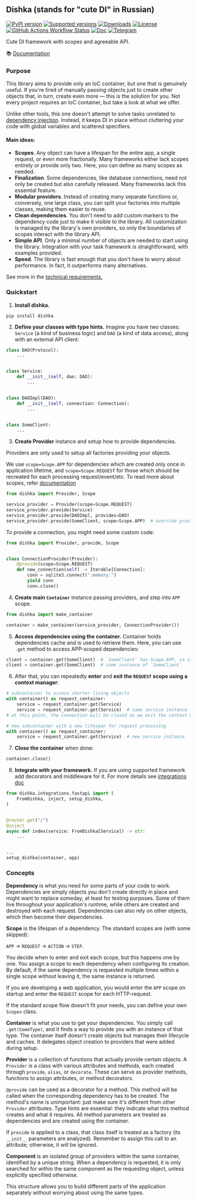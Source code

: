 ## Dishka (stands for "cute DI" in Russian)

[![PyPI version](https://badge.fury.io/py/dishka.svg)](https://pypi.python.org/pypi/dishka)
[![Supported versions](https://img.shields.io/pypi/pyversions/dishka.svg)](https://pypi.python.org/pypi/dishka)
[![Downloads](https://img.shields.io/pypi/dm/dishka.svg)](https://pypistats.org/packages/dishka)
[![License](https://img.shields.io/github/license/reagento/dishka)](https://github.com/reagento/dishka/blob/master/LICENSE)
[![GitHub Actions Workflow Status](https://img.shields.io/github/actions/workflow/status/reagento/dishka/setup.yml)](https://github.com/reagento/dishka/actions)
[![Doc](https://readthedocs.org/projects/dishka/badge/?version=latest&style=flat)](https://dishka.readthedocs.io)
[![Telegram](https://img.shields.io/badge/💬-Telegram-blue)](https://t.me/reagento_ru)

Cute DI framework with scopes and agreeable API.

📚 [Documentation](https://dishka.readthedocs.io)

### Purpose

This library aims to provide only an IoC container, but one that is genuinely useful.
If you're tired of manually passing objects just to create other objects that, in turn, create even more — this is the
solution for you.
Not every project requires an IoC container, but take a look at what we offer.

Unlike other tools, this one doesn't attempt to solve tasks unrelated
to [dependency injection](https://dishka.readthedocs.io/en/latest/di_intro.html).
Instead, it keeps DI in place without cluttering your code with global variables and scattered specifiers.

#### Main ideas:

* **Scopes**. Any object can have a lifespan for the entire app, a single request, or even more fractionally. Many
  frameworks either lack scopes entirely or provide only two. Here, you can define as many scopes as needed.
* **Finalization**. Some dependencies, like database connections, need not only be created but also carefully released.
  Many frameworks lack this essential feature.
* **Modular providers**. Instead of creating many separate functions or, conversely, one large class, you can
  split your factories into multiple classes, making them easier to reuse.
* **Clean dependencies**. You don't need to add custom markers to the dependency code just to make it visible to the
  library. All customization is managed by the library's own providers, so only the boundaries of scopes interact with
  the library API.
* **Simple API**. Only a minimal number of objects are needed to start using the library. Integration with your task
  framework is straightforward, with examples provided.
* **Speed**. The library is fast enough that you don't have to worry about performance. In fact, it outperforms many
  alternatives.

See more in the [technical requirements.](https://dishka.readthedocs.io/en/latest/requirements/technical.html)

### Quickstart

1. **Install dishka.**

```shell
pip install dishka
```

2. **Define your classes with type hints.** Imagine you have two classes: `Service` (a kind of business logic) and
   `DAO` (a kind of data access), along with an external API client:

```python
class DAO(Protocol):
    ...


class Service:
    def __init__(self, dao: DAO):
        ...


class DAOImpl(DAO):
    def __init__(self, connection: Connection):
        ...


class SomeClient:
    ...
```

3. **Create Provider** instance and setup how to provide dependencies.

Providers are only used to setup all factories providing your objects.

We use `scope=Scope.APP` for dependencies which are created only once in application lifetime,
and `scope=Scope.REQUEST` for those which should be recreated for each processing request/event/etc.
To read more about scopes, refer [documentation](https://dishka.readthedocs.io/en/latest/advanced/scopes.html)

```python
from dishka import Provider, Scope

service_provider = Provider(scope=Scope.REQUEST)
service_provider.provide(Service)
service_provider.provide(DAOImpl, provides=DAO)
service_provider.provide(SomeClient, scope=Scope.APP)  # override provider scope
```

To provide a connection, you might need some custom code:

```python
from dishka import Provider, provide, Scope


class ConnectionProvider(Provider):
    @provide(scope=Scope.REQUEST)
    def new_connection(self) -> Iterable[Connection]:
        conn = sqlite3.connect(":memory:")
        yield conn
        conn.close()
```

4. **Create main `Container`** instance passing providers, and step into `APP` scope.

```python
from dishka import make_container

container = make_container(service_provider, ConnectionProvider())
```

5. **Access dependencies using the container.** Container holds dependencies cache and is used to retrieve them. Here, you can use `.get` method to access APP-scoped dependencies:

```python
client = container.get(SomeClient)  # `SomeClient` has Scope.APP, so it is accessible here
client = container.get(SomeClient)  # same instance of `SomeClient`
```

6. After that, you can repeatedly **enter** and **exit the `REQUEST` scope using a context manager**:


```python
# subcontainer to access shorter-living objects
with container() as request_container:
    service = request_container.get(Service)
    service = request_container.get(Service)  # same service instance
# at this point, the connection will be closed as we exit the context manager

# new subcontainer with a new lifespan for request processing
with container() as request_container:
    service = request_container.get(Service)  # new service instance
```

7. **Close the container** when done:


```python
container.close()
```

8. **Integrate with your framework.** If you are using supported framework add decorators and middleware for it.
For more details see [integrations doc](https://dishka.readthedocs.io/en/latest/integrations/index.html)

```python
from dishka.integrations.fastapi import (
    FromDishka, inject, setup_dishka,
)


@router.get("/")
@inject
async def index(service: FromDishka[Service]) -> str:
    ...


...
setup_dishka(container, app)
```

### Concepts

**Dependency** is what you need for some parts of your code to work.
Dependencies are simply objects you don't create directly in place and might want to replace someday, at least for
testing purposes.
Some of them live throughout your application's runtime, while others are created and destroyed with each request.
Dependencies can also rely on other objects, which then become their dependencies.

**Scope** is the lifespan of a dependency. The standard scopes are (with some skipped):

`APP` -> `REQUEST` -> `ACTION` -> `STEP`.

You decide when to enter and exit each scope, but this happens one by one.
You assign a scope to each dependency when configuring its creation.
By default, if the same dependency is requested multiple times within a single scope without leaving it, the same
instance is returned.

If you are developing a web application, you would enter the `APP` scope on startup and enter the `REQUEST` scope for
each HTTP-request.

If the standard scope flow doesn't fit your needs, you can define your own `Scopes` class.

**Container** is what you use to get your dependencies.
You simply call `.get(SomeType)`, and it finds a way to provide you with an instance of that type.
The container itself doesn't create objects but manages their lifecycle and caches.
It delegates object creation to providers that were added during setup.

**Provider** is a collection of functions that actually provide certain objects.
A `Provider` is a class with various attributes and methods, each created through `provide`, `alias`, or
`decorate`.
These can serve as provider methods, functions to assign attributes, or method decorators.

`@provide` can be used as a decorator for a method.
This method will be called when the corresponding dependency has to be created.
The method's name is unimportant: just make sure it's different from other `Provider` attributes.
Type hints are essential: they indicate what this method creates and what it requires.
All method parameters are treated as dependencies and are created using the container.

If `provide` is applied to a class, that class itself is treated as a factory (its `__init__` parameters are analyzed).
Remember to assign this call to an attribute; otherwise, it will be ignored.

**Component** is an isolated group of providers within the same container, identified by a unique string. When a
dependency is requested, it is only searched for within the same component as the requesting object, unless explicitly
specified otherwise.

This structure allows you to build different parts of the application separately without worrying about using the same
types.
